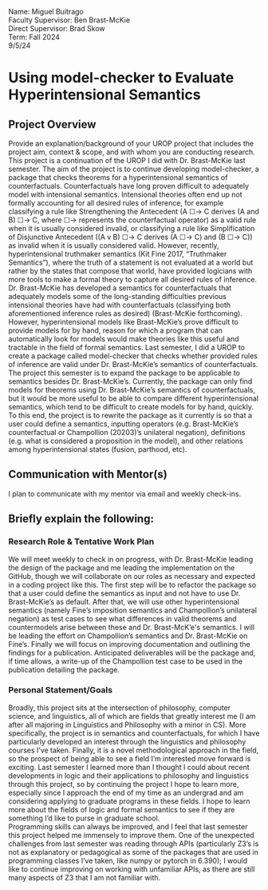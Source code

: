 Name: Miguel Buitrago\
Faculty Supervisor: Ben Brast-McKie\
Direct Supervisor: Brad Skow\
Term: Fall 2024\
9/5/24
 
# Using model-checker to Evaluate Hyperintensional Semantics <!-- good title? -->
 
## Project Overview
Provide an explanation/background of your UROP project that includes the project aim, context & scope, and with whom you are conducting research.
This project is a continuation of the UROP I did with Dr. Brast-McKie last semester. The aim of the project is to continue developing model-checker, a package that checks theorems for a hyperintensional semantics of counterfactuals. 
	Counterfactuals have long proven difficult to adequately model with intensional semantics. Intensional theories often end up not formally accounting for all desired rules of inference, for example classifying a rule like Strengthening the Antecedent (A ☐-> C derives (A and B) ☐-> C, where ☐-> represents the counterfactual operator) as a valid rule when it is usually considered invalid, or classifying a rule like Simplification of Disjunctive Antecedent ((A v B) ☐-> C derives (A ☐-> C) and (B ☐-> C)) as invalid when it is usually considered valid. 
However, recently, hyperintensional truthmaker semantics (Kit Fine 2017, “Truthmaker Semantics”), where the truth of a statement is not evaluated at a world but rather by the states that compose that world, have provided logicians with more tools to make a formal theory to capture all desired rules of inference. 
Dr. Brast-McKie has developed a semantics for counterfactuals that adequately models some of the long-standing difficulties previous intensional theories have had with counterfactuals (classifying both aforementioned inference rules as desired) (Brast-McKie forthcoming). However, hyperintensional models like Brast-McKie’s prove difficult to provide models for by hand, reason for which a program that can automatically look for models would make theories like this useful and tractable in the field of formal semantics. Last semester, I did a UROP to create a package called model-checker that checks whether provided rules of inference are valid under Dr. Brast-McKie’s semantics of counterfactuals.  
The project this semester is to expand the package to be applicable to semantics besides Dr. Brast-McKie’s. Currently, the package can only find models for theorems using Dr. Brast-McKie’s semantics of counterfactuals, but it would be more useful to be able to compare different hyperintensional semantics, which tend to be difficult to create models for by hand, quickly. To this end, the project is to rewrite the package as it currently is so that a user could define a semantics, inputting operators (e.g. Brast-McKie’s counterfactual or Champollion (20203)’s unilateral negation), definitions (e.g. what is considered a proposition in the model), and other relations among hyperintensional states (fusion, parthood, etc). 

## Communication with Mentor(s)
I plan to communicate with my mentor via email and weekly check-ins. 

## Briefly explain the following:

### Research Role & Tentative Work Plan
We will meet weekly to check in on progress, with Dr. Brast-McKie leading the design of the package and me leading the implementation on the GitHub, though we will collaborate on our roles as necessary and expected in a coding project like this. The first step will be to refactor the package so that a user could define the semantics as input and not have to use Dr. Brast-McKie’s as default. After that, we will use other hyperintensional semantics (namely Fine’s imposition semantics and Champollion’s unilateral negation) as test cases to see what differences in valid theorems and countermodels arise between these and Dr. Brast-McK’e's semantics. I will be leading the effort on Champollion’s semantics and Dr. Brast-McKie on Fine’s. Finally we will focus on improving documentation and outlining the findings for a publication. Anticipated deliverables will be the package and, if time allows, a write-up of the Champollion test case to be used in the publication detailing the package. 
 
### Personal Statement/Goals
Broadly, this project sits at the intersection of philosophy, computer science, and linguistics, all of which are fields that greatly interest me (I am after all majoring in Linguistics and Philosophy with a minor in CS). More specifically, the project is in semantics and counterfactuals, for which I have particularly developed an interest through the linguistics and philosophy courses I’ve taken. Finally, it is a novel methodological approach in the field, so the prospect of being able to see a field I’m interested move forward is exciting. 
Last semester I learned more than I thought I could about recent developments in logic and their applications to philosophy and linguistics through this project, so by continuing the project I hope to learn more, especially since I approach the end of my time as an undergrad and am considering applying to graduate programs in these fields. I hope to learn more about the fields of logic and formal semantics to see if they are something I’d like to purse in graduate school.  
Programming skills can always be improved, and I feel that last semester this project helped me immensely to improve them. One of the unexpected challenges from last semester was reading through APIs (particularly Z3’s is not as explanatory or pedagogical as some of the packages that are used in programming classes I’ve taken, like numpy or pytorch in 6.390); I would like to continue improving on working with unfamiliar APIs, as there are still many aspects of Z3 that I am not familiar with.  
